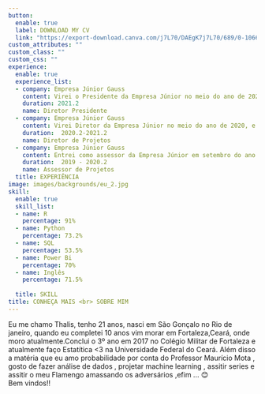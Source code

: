```yaml
---
button:
  enable: true
  label: DOWNLOAD MY CV
  link: "https://export-download.canva.com/j7L70/DAEgK7j7L70/689/0-10661954617.pdf?X-Amz-Algorithm=AWS4-HMAC-SHA256&X-Amz-Credential=AKIAJHKNGJLC2J7OGJ6Q%2F20211023%2Fus-east-1%2Fs3%2Faws4_request&X-Amz-Date=20211023T222458Z&X-Amz-Expires=17788&X-Amz-Signature=d430a25b397926252dd1e33d940590b9c692466aa10d23e54a1dea5772f51a13&X-Amz-SignedHeaders=host&response-content-disposition=attachment%3B%20filename%2A%3DUTF-8%27%27Curriculo.pdf&response-expires=Sun%2C%2024%20Oct%202021%2003%3A21%3A26%20GMT" 
custom_attributes: ""
custom_class: ""
custom_css: ""
experience:
  enable: true
  experience_list:
  - company: Empresa Júnior Gauss
    content: Virei o Presidente da Empresa Júnior no meio do ano de 2021, e com isso fiquei na parte de organização toda a empresa na parte jurídica  e diretorias da empresa ,além de cuidar do planejamento estratégico .
    duration: 2021.2
    name: Diretor Presidente
  - company: Empresa Júnior Gauss
    content: Virei Diretor da Empresa Júnior no meio do ano de 2020, e com isso fiquei na parte de organização de consultorias e trabalhos na empresa ,além de cuidar e responder os emails recebidos .
    duration:  2020.2-2021.2
    name: Diretor de Projetos
  - company: Empresa Júnior Gauss
    content: Entrei como assessor da Empresa Júnior em setembro do ano de 2019, e participei de algumas consultorias e  fiz alguns trabalhos na empresa.
    duration:  2019 - 2020.2
    name: Assessor de Projetos
  title: EXPERIÊNCIA
image: images/backgrounds/eu_2.jpg
skill:
  enable: true
  skill_list:
  - name: R
    percentage: 91%
  - name: Python
    percentage: 73.2%
  - name: SQL
    percentage: 53.5%
  - name: Power Bi
    percentage: 70%
  - name: Inglês
    percentage: 71.5%
   
  title: SKILL
title: CONHEÇA MAIS <br> SOBRE MIM
---
```


Eu me chamo Thalis, tenho 21 anos, nasci em São Gonçalo no Rio de janeiro, quando eu completei 10 anos vim morar em Fortaleza,Ceará, onde moro atualmente.Conclui o 3º ano em 2017 no Colégio Militar de Fortaleza e atualmente faço Estatítica <3 na Universidade Federal do Ceará. Além disso a matéria que eu amo probabilidade por conta do Professor Maurício  Mota , gosto de fazer análise de dados , projetar machine learning , assitir series e assitir o meu Flamengo amassando os adversários ,efim ... 😊 <br>
  Bem vindos!!
